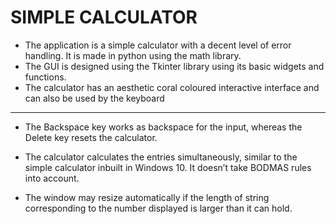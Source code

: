 # SIMPLE CALCULATOR
* The application is a simple calculator with a decent level of error handling. It is made in python using the math library. 
* The GUI is designed using the Tkinter library using its basic widgets and functions. 
* The calculator has an aesthetic coral coloured interactive interface and can also be used by the keyboard 

<hr>

* The Backspace key works as backspace for the input, whereas the Delete key resets the calculator. 
 
* The calculator calculates the entries simultaneously, similar to the simple calculator inbuilt  in Windows 10. It doesn’t take BODMAS rules into account. 
 
* The window may resize automatically if the length of string corresponding to the number displayed is larger than it can hold. 
 
